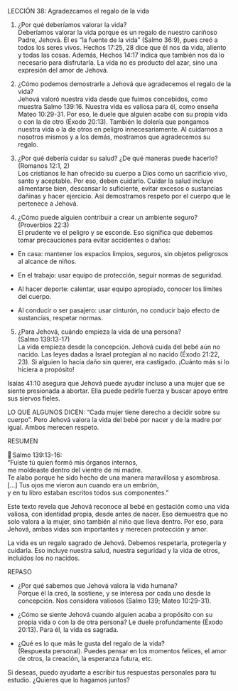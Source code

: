 LECCIÓN 38: Agradezcamos el regalo de la vida

1. ¿Por qué deberíamos valorar la vida?  
    Deberíamos valorar la vida porque es un regalo de nuestro cariñoso Padre, Jehová. Él es “la fuente de la vida” (Salmo 36:9), pues creó a todos los seres vivos. Hechos 17:25, 28 dice que él nos da vida, aliento y todas las cosas. Además, Hechos 14:17 indica que también nos da lo necesario para disfrutarla. La vida no es producto del azar, sino una expresión del amor de Jehová.
    
2. ¿Cómo podemos demostrarle a Jehová que agradecemos el regalo de la vida?  
    Jehová valoró nuestra vida desde que fuimos concebidos, como muestra Salmo 139:16. Nuestra vida es valiosa para él, como enseña Mateo 10:29-31. Por eso, le duele que alguien acabe con su propia vida o con la de otro (Éxodo 20:13). También le dolería que pongamos nuestra vida o la de otros en peligro innecesariamente. Al cuidarnos a nosotros mismos y a los demás, mostramos que agradecemos su regalo.
    
3. ¿Por qué debería cuidar su salud? ¿De qué maneras puede hacerlo? (Romanos 12:1, 2)  
    Los cristianos le han ofrecido su cuerpo a Dios como un sacrificio vivo, santo y aceptable. Por eso, deben cuidarlo. Cuidar la salud incluye alimentarse bien, descansar lo suficiente, evitar excesos o sustancias dañinas y hacer ejercicio. Así demostramos respeto por el cuerpo que le pertenece a Jehová.
    
4. ¿Cómo puede alguien contribuir a crear un ambiente seguro?  
    (Proverbios 22:3)  
    El prudente ve el peligro y se esconde. Eso significa que debemos tomar precauciones para evitar accidentes o daños:
    

- En casa: mantener los espacios limpios, seguros, sin objetos peligrosos al alcance de niños.
    
- En el trabajo: usar equipo de protección, seguir normas de seguridad.
    
- Al hacer deporte: calentar, usar equipo apropiado, conocer los límites del cuerpo.
    
- Al conducir o ser pasajero: usar cinturón, no conducir bajo efecto de sustancias, respetar normas.
    

5. ¿Para Jehová, cuándo empieza la vida de una persona?  
    (Salmo 139:13-17)  
    La vida empieza desde la concepción. Jehová cuida del bebé aún no nacido. Las leyes dadas a Israel protegían al no nacido (Éxodo 21:22, 23). Si alguien lo hacía daño sin querer, era castigado. ¡Cuánto más si lo hiciera a propósito!
    

Isaías 41:10 asegura que Jehová puede ayudar incluso a una mujer que se siente presionada a abortar. Ella puede pedirle fuerza y buscar apoyo entre sus siervos fieles.

LO QUE ALGUNOS DICEN: “Cada mujer tiene derecho a decidir sobre su cuerpo”. Pero Jehová valora la vida del bebé por nacer y de la madre por igual. Ambos merecen respeto.

RESUMEN 

📖 Salmo 139:13-16:  
“Fuiste tú quien formó mis órganos internos,  
me moldeaste dentro del vientre de mi madre.  
Te alabo porque he sido hecho de una manera maravillosa y asombrosa.  
[…] Tus ojos me vieron aun cuando era un embrión,  
y en tu libro estaban escritos todos sus componentes.”

Este texto revela que Jehová reconoce al bebé en gestación como una vida valiosa, con identidad propia, desde antes de nacer. Eso demuestra que no solo valora a la mujer, sino también al niño que lleva dentro. Por eso, para Jehová, ambas vidas son importantes y merecen protección y amor.

La vida es un regalo sagrado de Jehová. Debemos respetarla, protegerla y cuidarla. Eso incluye nuestra salud, nuestra seguridad y la vida de otros, incluidos los no nacidos.

REPASO

- ¿Por qué sabemos que Jehová valora la vida humana?  
    Porque él la creó, la sostiene, y se interesa por cada uno desde la concepción. Nos considera valiosos (Salmo 139; Mateo 10:29-31).
    
- ¿Cómo se siente Jehová cuando alguien acaba a propósito con su propia vida o con la de otra persona?
    Le duele profundamente (Éxodo 20:13). Para él, la vida es sagrada.
    
- ¿Qué es lo que más le gusta del regalo de la vida?  
    (Respuesta personal). Puedes pensar en los momentos felices, el amor de otros, la creación, la esperanza futura, etc.
    

Si deseas, puedo ayudarte a escribir tus respuestas personales para tu estudio. ¿Quieres que lo hagamos juntos?